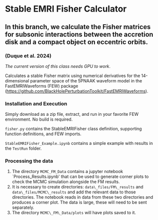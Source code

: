 # Stable EMRI Fisher Calculator

## In this branch, we calculate the Fisher matrices for subsonic interactions between the accretion disk and a compact object on eccentric orbits.
### (Duque et al. 2024)

*The current version of this class needs GPU to work*.

Calculates a stable Fisher matrix using numerical derivatives for the 14-dimensional parameter space of the 5PNAAK waveform model in the FastEMRIWaveforms (FEW) package (https://github.com/BlackHolePerturbationToolkit/FastEMRIWaveforms). 

### Installation and Execution
Simply download as a zip file, extract, and run in your favorite FEW environment. No build is required. 

`fisher.py` contains the StableEMRIFisher class definition, supporting function definitions, and FEW imports. 

`StableEMRIFisher_Example.ipynb` contains a simple example with results in the `TestRun` folder.

### Processing the data

1. The directory `MCMC_FM_Data` contains a jupyter notebook `Process_Results.ipynb' that can be used to generate corner plots to check the MCMC simulation alongside the FM results.  
2. It is necessary to create directories: `data\_files/FM\_results` and `data\_files/MCMC\_results` and add the relevant data to those directories. The notebook reads in data from these two directories and produces a corner plot. The data is large, these will need to be sent separately. 
3. The directory `MCMC\_FM\_Data/plots` will have plots saved to it. 


